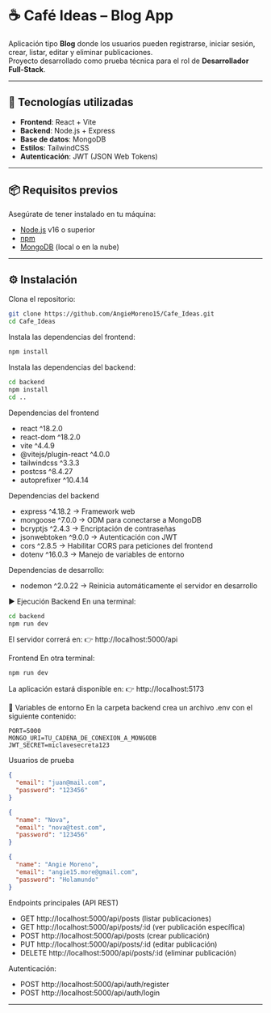 # ☕ Café Ideas – Blog App

Aplicación tipo **Blog** donde los usuarios pueden registrarse, iniciar sesión, crear, listar, editar y eliminar publicaciones.  
Proyecto desarrollado como prueba técnica para el rol de **Desarrollador Full-Stack**.

---

## 🚀 Tecnologías utilizadas

- **Frontend**: React + Vite  
- **Backend**: Node.js + Express  
- **Base de datos**: MongoDB  
- **Estilos**: TailwindCSS  
- **Autenticación**: JWT (JSON Web Tokens)  

---

## 📦 Requisitos previos

Asegúrate de tener instalado en tu máquina:

- [Node.js](https://nodejs.org/) v16 o superior  
- [npm](https://www.npmjs.com/)  
- [MongoDB](https://www.mongodb.com/) (local o en la nube)

---

## ⚙️ Instalación

Clona el repositorio:
```bash
git clone https://github.com/AngieMoreno15/Cafe_Ideas.git
cd Cafe_Ideas
```

Instala las dependencias del frontend:
```bash
npm install
```

Instala las dependencias del backend:
```bash
cd backend
npm install
cd ..
```

Dependencias del frontend
- react ^18.2.0
- react-dom ^18.2.0
- vite ^4.4.9
- @vitejs/plugin-react ^4.0.0
- tailwindcss ^3.3.3
- postcss ^8.4.27
- autoprefixer ^10.4.14

Dependencias del backend
- express ^4.18.2 → Framework web
- mongoose ^7.0.0 → ODM para conectarse a MongoDB
- bcryptjs ^2.4.3 → Encriptación de contraseñas
- jsonwebtoken ^9.0.0 → Autenticación con JWT
- cors ^2.8.5 → Habilitar CORS para peticiones del frontend
- dotenv ^16.0.3 → Manejo de variables de entorno

Dependencias de desarrollo:
- nodemon ^2.0.22 → Reinicia automáticamente el servidor en desarrollo

▶️ Ejecución
Backend
En una terminal:
```bash
cd backend
npm run dev
```

El servidor correrá en:
👉 http://localhost:5000/api

Frontend
En otra terminal:
```bash
npm run dev
```
La aplicación estará disponible en:
👉 http://localhost:5173

🔑 Variables de entorno
En la carpeta backend crea un archivo .env con el siguiente contenido:

```env
PORT=5000
MONGO_URI=TU_CADENA_DE_CONEXION_A_MONGODB
JWT_SECRET=miclavesecreta123
```

Usuarios de prueba
```json
{
  "email": "juan@mail.com",
  "password": "123456"
}

{
  "name": "Nova",
  "email": "nova@test.com",
  "password": "123456"
}

{
  "name": "Angie Moreno",
  "email": "angie15.more@gmail.com",
  "password": "Holamundo"
}
```

Endpoints principales (API REST)
- GET http://localhost:5000/api/posts (listar publicaciones)
- GET http://localhost:5000/api/posts/:id (ver publicación específica)
- POST http://localhost:5000/api/posts (crear publicación)
- PUT http://localhost:5000/api/posts/:id (editar publicación)
- DELETE http://localhost:5000/api/posts/:id (eliminar publicación)

Autenticación:
- POST http://localhost:5000/api/auth/register
- POST http://localhost:5000/api/auth/login

---